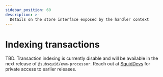 ```yaml
---
sidebar_position: 60
description: >-
  Details on the store interface exposed by the handler context
---
```


# Indexing transactions

TBD. Transaction indexing is currently disable and will be available in the next release of `@subsquid/evm-processor`. Reach out at [SquidDevs](https://t.me/HydraDevs) for private access to earlier releases.